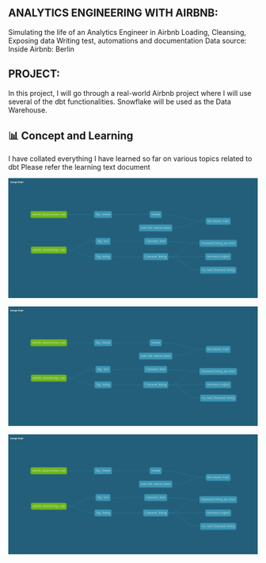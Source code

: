 ## ANALYTICS ENGINEERING WITH AIRBNB:

Simulating the life of an Analytics Engineer in Airbnb
Loading, Cleansing, Exposing data
Writing test, automations and documentation
Data source: Inside Airbnb: Berlin

## PROJECT:

In this project, I will go through a real-world Airbnb project where I will use several of the dbt functionalities. Snowflake will be used as the Data Warehouse.

## 📊 Concept and Learning

I have collated everything I have learned so far on various topics related to dbt
Please refer the learning text document

<p align="center">
  <img src="https://github.com/IndraT97/DBT_Project/blob/master/Project%202/Images/lineage.png">
</p>


<p align="center">
  <img src="https://github.com/IndraT97/DBT_Project/blob/master/Project%202/Images/lineage.png">
</p>


<p align="center">
  <img src="https://github.com/IndraT97/DBT_Project/blob/master/Project%202/Images/lineage.png">
</p>

